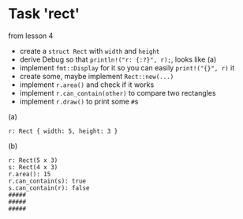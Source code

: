 # Task 'rect'

from lesson 4

- create a `struct Rect` with `width` and `height`
- derive Debug so that `println!("r: {:?}", r);`, looks like (a)
- implement `fmt::Display` for it so you can easily `print!("{}", r)` it
- create some, maybe implement `Rect::new(...)`
- implement `r.area()` and check if it works
- implement `r.can_contain(other)` to compare two rectangles
- implement `r.draw()` to print some `#`s

(a)
```
r: Rect { width: 5, height: 3 }
```
(b)
```
r: Rect(5 x 3)
s: Rect(4 x 3)
r.area(): 15
r.can_contain(s): true
s.can_contain(r): false
#####
#####
#####
```
